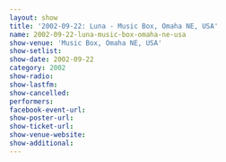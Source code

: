 ```yaml
---
layout: show
title: '2002-09-22: Luna - Music Box, Omaha NE, USA'
name: 2002-09-22-luna-music-box-omaha-ne-usa
show-venue: 'Music Box, Omaha NE, USA'
show-setlist: 
show-date: 2002-09-22
category: 2002
show-radio: 
show-lastfm: 
show-cancelled: 
performers: 
facebook-event-url: 
show-poster-url: 
show-ticket-url: 
show-venue-website: 
show-additional: 
---
```


